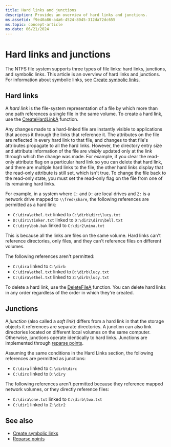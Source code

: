 ```yaml
---
title: Hard links and junctions
description: Provides an overview of hard links and junctions.
ms.assetid: f9e40a86-a4a6-4524-8045-312da72dc655
ms.topic: concept-article
ms.date: 06/21/2024
---
```


# Hard links and junctions

The NTFS file system supports three types of file links: hard links, junctions, and symbolic links. This article is an overview of hard links and junctions. For information about symbolic links, see [Create symbolic links](creating-symbolic-links.md).

## Hard links

A *hard link* is the file-system representation of a file by which more than one path references a single file in the same volume. To create a hard link, use the [CreateHardLinkA](/windows/desktop/api/WinBase/nf-winbase-createhardlinka) function.

Any changes made to a hard-linked file are instantly visible to applications that access it through the links that reference it. The attributes on the file are reflected in every hard link to that file, and changes to that file's attributes propagate to all the hard links. However, the directory entry size and attribute information of the file are *visibly* updated only at the link through which the change was made. For example, if you clear the read-only attribute flag on a particular hard link so you can delete that hard link, and there are multiple hard links to the file, the other hard links display that the read-only attribute is still set, which isn't true. To change the file back to the read-only state, you must set the read-only flag on the file from one of its remaining hard links.

For example, in a system where `C:` and `D:` are local drives and `Z:` is a network drive mapped to `\\fred\share`, the following references are permitted as a hard link:

- `C:\dira\ethel.txt` linked to `C:\dirb\dirc\lucy.txt`
- `D:\dir1\tinker.txt` linked to `D:\dir2\dirx\bell.txt`
- `C:\diry\bob.bak` linked to `C:\dir2\mina.txt`

This is because all the links are files on the same volume. Hard links can't reference directories, only files, and they can't reference files on different volumes.

The following references aren't permitted:

- `C:\dira` linked to `C:\dirb`
- `C:\dira\ethel.txt` linked to `D:\dirb\lucy.txt`
- `C:\dira\ethel.txt` linked to `Z:\dirb\lucy.txt`

To delete a hard link, use the [DeleteFileA](/windows/desktop/api/FileAPI/nf-fileapi-deletefilea) function. You can delete hard links in any order regardless of the order in which they're created.

## Junctions

A *junction* (also called a *soft link*) differs from a hard link in that the storage objects it references are separate directories. A junction can also link directories located on different local volumes on the same computer. Otherwise, junctions operate identically to hard links. Junctions are implemented through [reparse points](reparse-points.md).

Assuming the same conditions in the Hard Links section, the following references are permitted as junctions:

- `C:\dira` linked to `C:\dirb\dirc`
- `C:\dirx` linked to `D:\diry`

The following references aren't permitted because they reference mapped network volumes, or they directly reference files:

- `C:\dira\one.txt` linked to `C:\dirb\two.txt`
- `C:\dir1` linked to `Z:\dir2`

## See also

- [Create symbolic links](creating-symbolic-links.md)
- [Reparse points](reparse-points.md)
